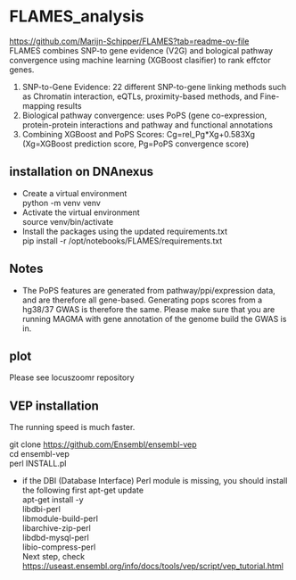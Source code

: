 # FLAMES_analysis 
https://github.com/Marijn-Schipper/FLAMES?tab=readme-ov-file <br>
FLAMES combines SNP-to gene evidence (V2G) and bological pathway convergence using machine learning (XGBoost clasifier) to rank effctor genes. <br>
1. SNP-to-Gene Evidence: 22 different SNP-to-gene linking methods such as Chromatin interaction, eQTLs, proximity-based methods, and Fine-mapping results <br>
2. Biological pathway convergence: uses PoPS (gene co-expression, protein-protein interactions and pathway and functional annotations <br>
3. Combining XGBoost and PoPS Scores: Cg=rel_Pg*Xg+0.583Xg (Xg=XGBoost prediction score, Pg=PoPS convergence score) <br>   
## installation on DNAnexus
- Create a virtual environment <br>
python -m venv venv <br>
- Activate the virtual environment <br>
source venv/bin/activate <br>
- Install the packages using the updated requirements.txt <br>
pip install -r /opt/notebooks/FLAMES/requirements.txt <br>
## Notes
- The PoPS features are generated from pathway/ppi/expression data, and are therefore all gene-based. Generating pops scores from a hg38/37 GWAS is therefore the same. Please make sure that you are running MAGMA with gene annotation of the genome build the GWAS is in.
## plot
Please see locuszoomr repository
## VEP installation 
The running speed is much faster. <br>

git clone https://github.com/Ensembl/ensembl-vep <br>
cd ensembl-vep <br>
perl INSTALL.pl
- if the DBI (Database Interface) Perl module is missing, you should install the following first 
apt-get update <br>
apt-get install -y \
    libdbi-perl \
    libmodule-build-perl \
    libarchive-zip-perl \
    libdbd-mysql-perl \
    libio-compress-perl <br>
Next step, check https://useast.ensembl.org/info/docs/tools/vep/script/vep_tutorial.html
